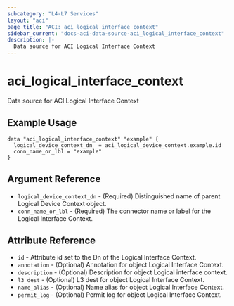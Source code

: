 ```yaml
---
subcategory: "L4-L7 Services"
layout: "aci"
page_title: "ACI: aci_logical_interface_context"
sidebar_current: "docs-aci-data-source-aci_logical_interface_context"
description: |-
  Data source for ACI Logical Interface Context
---
```


# aci_logical_interface_context

Data source for ACI Logical Interface Context

## Example Usage

```hcl
data "aci_logical_interface_context" "example" {
  logical_device_context_dn  = aci_logical_device_context.example.id
  conn_name_or_lbl = "example"
}
```

## Argument Reference

- `logical_device_context_dn` - (Required) Distinguished name of parent Logical Device Context object.
- `conn_name_or_lbl` - (Required) The connector name or label for the Logical Interface Context.

## Attribute Reference

- `id` - Attribute id set to the Dn of the Logical Interface Context.
- `annotation` - (Optional) Annotation for object Logical Interface Context.
- `description` - (Optional) Description for object Logical interface context.
- `l3_dest` - (Optional) L3 dest for object Logical Interface Context.
- `name_alias` - (Optional) Name alias for object Logical Interface Context.
- `permit_log` - (Optional) Permit log for object Logical Interface Context.
